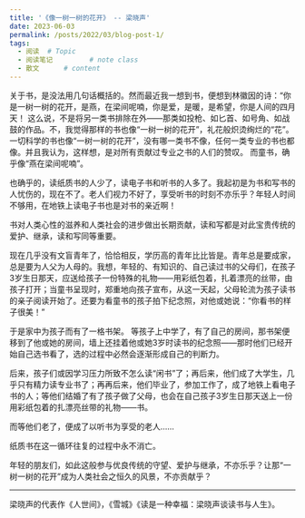 ```yaml
---
title: '《像一树一树的花开》 -- 梁晓声'
date: 2023-06-03
permalink: /posts/2022/03/blog-post-1/
tags:
  - 阅读  # Topic
  - 阅读笔记         # note class
  - 散文      # content
---
```


关于书，是没法用几句话概括的。然而最近我一想到书，便想到林徽因的诗：“你是一树一树的花开，是燕，在梁间呢喃，你是爱，是暖，是希望，你是人间的四月天！
这么说，不是将另一类书排除在外——那类如投枪、如匕首、如号角、如战鼓的作品。不，我觉得那样的书也像“一树一树的花开”，礼花般炽烫绚烂的“花”。
一切科学的书也像“一树一树的花开”，没有哪一类书不像，任何一类专业的书也都像。并且我认为，这样想，是对所有贡献过专业之书的人们的赞叹。
而童书，确乎像“燕在梁间呢喃”。

也确乎的，读纸质书的人少了，读电子书和听书的人多了。我起初是为书和写书的人忧伤的，现在不了。老人们视力不好了，享受听书的时刻不亦乐乎？年轻人时间不够用，在地铁上读电子书也是对书的亲近啊！　

书对人类心性的滋养和人类社会的进步做出长期贡献，读和写都是对此宝贵传统的爱护、继承，读和写同等重要。

现在几乎没有文盲青年了，恰恰相反，学历高的青年比比皆是。青年总是要成家，总是要为人父为人母的。我想，年轻的、有知识的、自己读过书的父母们，在孩子3岁生日那天，应送给孩子一份特殊的礼物——用彩纸包着，扎着漂亮的丝带，由孩子打开；当童书呈现时，郑重地向孩子宣布，从这一天起，父母轮流为孩子读书的亲子阅读开始了。还要为看童书的孩子拍下纪念照，对他或她说：“你看书的样子很美！”

于是家中为孩子而有了一格书架。
等孩子上中学了，有了自己的房间，那书架便移到了他或她的房间，墙上还挂着他或她3岁时读书的纪念照——那时他们已经开始自己选书看了，选的过程中必然会逐渐形成自己的判断力。

后来，孩子们或因学习压力所致不怎么读“闲书”了；再后来，他们成了大学生，几乎只有精力读专业书了；再再后来，他们毕业了，参加工作了，成了地铁上看电子书的人；等他们结婚了有了孩子做了父母，也会在自己孩子3岁生日那天送上一份用彩纸包着的扎漂亮丝带的礼物——书。

而等他们老了，便成了以听书为享受的老人……

纸质书在这一循环往复的过程中永不消亡。

年轻的朋友们，如此这般参与优良传统的守望、爱护与继承，不亦乐乎？让那“一树一树的花开”成为人类社会之恒久的风景，不亦贡献乎？

----
梁晓声的代表作《人世间》，《雪城》《读是一种幸福：梁晓声谈读书与人生》。
